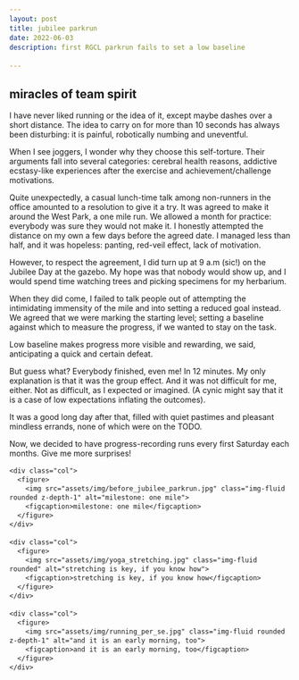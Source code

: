 ```yaml
---
layout: post
title: jubilee parkrun
date: 2022-06-03 
description: first RGCL parkrun fails to set a low baseline

---
```


<h2 class="title">miracles of team spirit</h2>

I have never liked running or the idea of it, except maybe dashes over a short distance.
The idea to carry on for more than 10 seconds has always been disturbing: it is painful, robotically numbing and uneventful.

When I see joggers, I wonder why they choose this self-torture. Their arguments fall into several categories: cerebral health reasons, addictive ecstasy-like experiences after the exercise and achievement/challenge motivations. 

Quite unexpectedly, a casual lunch-time talk among non-runners in the office amounted to a resolution to give it a try. It was agreed to make it around the West Park, a one mile run. We allowed a month for practice: everybody was sure they would not make it. I honestly attempted the distance on my own a few days before the agreed date. I managed less than half, and it was hopeless: panting, red-veil effect, lack of motivation.

However, to respect the agreement, I did turn up at 9 a.m (sic!) on the Jubilee Day at the gazebo. My hope was that nobody would show up, and I would spend time watching trees and picking specimens for my herbarium.

When they did come, I failed to talk people out of attempting the intimidating immensity of the mile and into setting a reduced goal instead. We agreed that we were marking the starting level; setting a baseline against which to measure the progress, if we wanted to stay on the task. 

Low baseline makes progress more visible and rewarding, we said, anticipating a quick and certain defeat. 

But guess what? Everybody finished, even me! In 12 minutes. 
My only explanation is that it was the group effect. And it was not difficult for me, either. Not as difficult, as I expected or imagined. (A cynic might say that it is a case of low expectations inflating the outcomes). 
  
It was a good long day after that, filled with quiet pastimes and pleasant mindless errands, none of which were on the TODO. 

Now, we decided to have progress-recording runs every first Saturday each months. 
Give me more surprises! 

<div class="container">
  <div class="row row-cols-1 row-cols-sm-2 row-cols-md-3 g-3">

    <div class="col">
      <figure>
        <img src="assets/img/before_jubilee_parkrun.jpg" class="img-fluid rounded z-depth-1" alt="milestone: one mile">
        <figcaption>milestone: one mile</figcaption>
      </figure>
    </div>

    <div class="col">
      <figure>
        <img src="assets/img/yoga_stretching.jpg" class="img-fluid rounded" alt="stretching is key, if you know how">
        <figcaption>stretching is key, if you know how</figcaption>
      </figure>
    </div>

    <div class="col">
      <figure>
        <img src="assets/img/running_per_se.jpg" class="img-fluid rounded z-depth-1" alt="and it is an early morning, too">
        <figcaption>and it is an early morning, too</figcaption>
      </figure>
    </div>

  </div>
</div>

[//]: # (<div class="container">)

[//]: # (	<div class="row">)

[//]: # ()
[//]: # (		<div class="col">)

[//]: # (		{% include figure.html path="assets/img/before_jubilee_parkrun.jpg" title="milestone: one mile" class="img-fluid rounded z-depth-1" %})

[//]: # (		</div>)

[//]: # (		<div class="col">)

[//]: # (		{% include figure.html path="assets/img/yoga_stretching.jpg" title="stretching is key, if you know how" class="img-fluid rounded" %})

[//]: # (		</div>)

[//]: # (		)
[//]: # (		<div class="col">)

[//]: # (		{% include figure.html path="assets/img/running_per_se.jpg" title="and it is an early morning, too" class="img-fluid rounded z-depth-1" %})

[//]: # (		</div>)

[//]: # (	</div>)

[//]: # (</div>)

